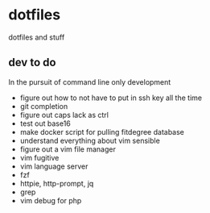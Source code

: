 # dotfiles

dotfiles and stuff

## dev to do


In the pursuit of command line only development

* figure out how to not have to put in ssh key all the time
* git completion
* figure out caps lack as ctrl
* test out base16
* make docker script for pulling fitdegree database
* understand everything about vim sensible
* figure out a vim file manager
* vim fugitive
* vim language server
* fzf
* httpie, http-prompt, jq
* grep
* vim debug for php

